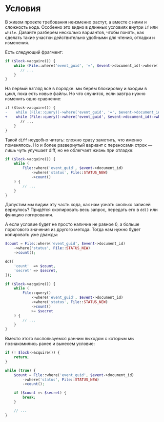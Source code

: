 # Условия

В живом проекте требования неизменно растут, а вместе с ними и сложность кода.
Особенно это видно в длинных условиях внутри `if` или `while`. 
Давайте разберём несколько вариантов, чтобы понять, как сделать такие участки действительно удобными для чтения, отладки и изменения.

Есть следующий фрагмент:

```php
if ($lock->acquire()) {
    while (File::where('event_guid', '=', $event->document_id)->where('status', '=', File::STATUS_NEW)->count()) {
       // ...
    }
}
```

На первый взгляд всё в порядке: мы берём блокировку и входим в цикл, пока есть новые файлы. 
Но что случится, если завтра нужно изменить одно сравнение:

```diff
if ($lock->acquire()) {
-    while (File::query()->where('event_guid', '=', $event->document_id)->where('status', '=', File::STATUS_NEW)->count()) {
+    while (File::query()->where('event_guid', $event->document_id)->where('status', File::STATUS_NEW)->count()) {
       // ...
    }
}
```

Такой `diff` неудобно читать: сложно сразу заметить, что именно поменялось.
Но и более развернутый вариант с переносами строк — лишь чуть улучшает diff, но не облегчает жизнь при отладке:

```php
if ($lock->acquire()) {
    while (
        File::where('event_guid', $event->document_id)
            ->where('status', File::STATUS_NEW)
            ->count()
    ) {
        // ...
    }
}
```

Допустим мы видим эту часть кода, как нам узнать сколько записей вернулось? 
Придётся скопировать весь запрос, передать его в `dd()` или функцию логирования.

А если условие будет не просто наличие не равное 0, а больше порогового значения из другого метода.
Тогда нам нужно будет копировать уже дважды:

```php
$count = File::where('event_guid', $event->document_id)
    ->where('status', File::STATUS_NEW)
    ->count();

dd([
    'count'  => $count,
    'secret' => $secret,
]);

if ($lock->acquire()) {
    while (
        File::query()
            ->where('event_guid', $event->document_id)
            ->where('status', File::STATUS_NEW)
            ->count()
            >= $secret
    ) {
        // ...
    }
}
```

Вместо этого воспользуемся ранним выходом с которым мы познакомились ранее и вынесем условие:

```php
if (! $lock->acquire()) {
    return;
}

while (true) {
    $count = File::where('event_guid', $event->document_id)
        ->where('status', File::STATUS_NEW)
        ->count();

    if ($count =< $secret) {
        break;
    }

    // ...
}
```

